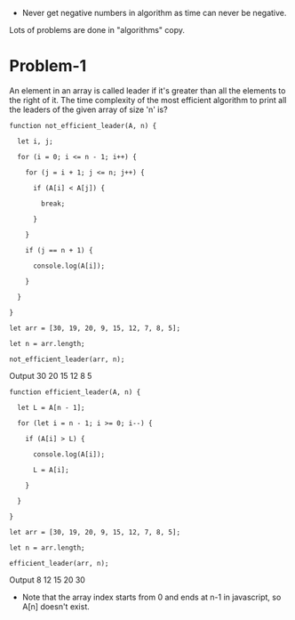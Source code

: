 - Never get negative numbers in algorithm as time can never be negative.

Lots of problems are done in "algorithms" copy.
# Problem-1
An element in an array is called leader if it's greater than all the elements to the right of it. The time complexity of the most efficient algorithm to print all the leaders of the given array of size 'n' is?
```
function not_efficient_leader(A, n) {

  let i, j;

  for (i = 0; i <= n - 1; i++) {

    for (j = i + 1; j <= n; j++) {

      if (A[i] < A[j]) {

        break;

      }

    }

    if (j == n + 1) {

      console.log(A[i]);

    }

  }

}

let arr = [30, 19, 20, 9, 15, 12, 7, 8, 5];

let n = arr.length;

not_efficient_leader(arr, n);
```
Output
30
20
15
12
8 
5 
```
function efficient_leader(A, n) {

  let L = A[n - 1];

  for (let i = n - 1; i >= 0; i--) {

    if (A[i] > L) {

      console.log(A[i]);

      L = A[i];

    }

  }

}

let arr = [30, 19, 20, 9, 15, 12, 7, 8, 5];

let n = arr.length;

efficient_leader(arr, n);
```
Output
8
12
15
20
30
- Note that the array index starts from 0 and ends at n-1 in javascript, so A[n] doesn't exist.
